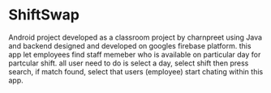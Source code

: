 # ShiftSwap
Android project developed as a classroom project by charnpreet using Java and backend designed and developed on googles firebase platform.
this app let employees find staff memeber who is available on particular day for partcular shift.
all user need to do is select a day, select shift then press search, if match found, select that users (employee) start chating within this app.
